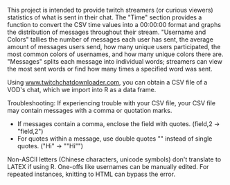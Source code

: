 This project is intended to provide twitch streamers (or curious viewers) statistics of what is sent in their chat. The "Time" section provides a function to convert the CSV time values into a 00:00:00 format and graphs the distribution of messages throughout their stream. "Username and Colors" tallies the number of messages each user has sent, the average amount of messages users send, how many unique users participated, the most common colors of usernames, and how many unique colors there are. "Messages" splits each message into individual words; streamers can view the most sent words or find how many times a specified word was sent. 

Using www.twitchchatdownloader.com, you can obtain a CSV file of a VOD's chat, which we import into R as a data frame. 

Troubleshooting:
If experiencing trouble with your CSV file, your CSV file may contain messages with a comma or quotation marks. 
- If messages contain a comma, enclose the field with quotes. (field,2 -> "field,2")
- For quotes within a message, use double quotes "" instead of single quotes. ("Hi" -> ""Hi"")

Non-ASCII letters (Chinese characters, unicode symbols) don't translate to LATEX if using R. One-offs like usernames can be manually edited. For repeated instances, knitting to HTML can bypass the error. 
